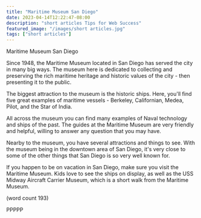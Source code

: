 ```yaml
---
title: "Maritime Museum San Diego"
date: 2023-04-14T12:22:47-08:00
description: "short articles Tips for Web Success"
featured_image: "/images/short articles.jpg"
tags: ["short articles"]
---
```


Maritime Museum San Diego

Since 1948, the Maritime Museum located in San Diego
has served the city in many big ways. The museum here
is dedicated to collecting and preserving the rich
maritime heritage and historic values of the city - 
then presenting it to the public.

The biggest attraction to the museum is the historic
ships.  Here, you'll find five great examples of
maritime vessels - Berkeley, Californian, Medea, 
Pilot, and the Star of India.

All across the museum you can find many examples of
Naval technology and ships of the past.  The guides
at the Maritime Museum are very friendly and helpful,
willing to answer any question that you may have.

Nearby to the museum, you have several attractions
and things to see.  With the museum being in the
downtown area of San Diego, it's very close to some
of the other things that San Diego is so very well
known for.

If you happen to be on vacation in San Diego, make
sure you visit the Maritime Museum.  Kids love to
see the ships on display, as well as the USS Midway
Aircraft Carrier Museum, which is a short walk from
the Maritime Museum.

(word count 193)

PPPPP

